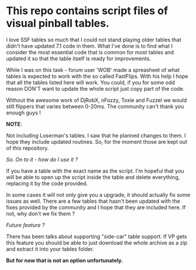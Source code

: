 <h1>This repo contains script files of visual pinball tables.</h1>

I love SSF tables so much that I could not stand playing older tables
that didn't have updated 7.1 code in them. What I've done is to find
what I consider the most essential code that is common for most tables
and updated it so that the table itself is ready for improvements.

While I was on this task - forum user 'WOB' made a spreasheet of what
tables is expected to work with the so called FastFlips. With his
help I hope that all the tables listed here will work. You could, if
you for some odd reason DON'T want to update the whole script just
copy part of the code.

Without the awesome work of DjRobX, nFozzy, Toxie and Fuzzel we would
still flippers that varies between 0-20ms. The community can't thank
you enough guys !

**NOTE**:

Not including Loserman's tables. I saw that he planned changes to them.
I hope they include updated routines. So, for the moment those are
kept out of this repository.

_So. On to it - how do I use it ?_

If you have a table with the exact name as the script. I'm hopeful
that you will be able to open up the script inside the table and delete
everything, replacing it by the code provided.

In some cases it will not only give you a upgrade, it should actually
fix some issues as well. There are a few tables that hasn't been updated
with the fixes provided by the community and I hope that they are included
here. If not, why don't we fix them ?

_Future feature ?_

There has been talks about supporting "side-car" table support.
If VP gets this feature you should be able to just download the whole
archive as a zip and extract it into your tables folder.

__But for now that is not an option unfortunately.__


